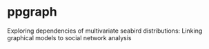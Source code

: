 # ppgraph
Exploring dependencies of multivariate seabird distributions: Linking graphical models to social network analysis
